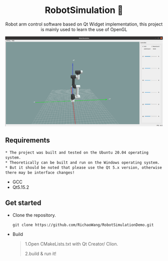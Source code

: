 <h1 align="center">
  RobotSimulation 🦾
</h1>

<p align="center">
  Robot arm control software based on Qt Widget implementation, this project is mainly used to learn the use of OpenGL
</p>

<div align=center>
  <img src="docs/shot.jpg">
</div>

## Requirements
```
* The project was built and tested on the Ubuntu 20.04 operating system.
* Theoretically can be built and run on the Windows operating system. 
* But it should be noted that please use the Qt 5.x version, otherwise there may be interface changes!
```
+ GCC
+ Qt5.15.2

## Get started

* Clone the repository.

  ```SHELL
  git clone https://github.com/RichaoWang/RobotSimulationDemo.git
  ```

* Build

  > 1.Open CMakeLists.txt with Qt Creator/ Clion.
  >
  >2.build & run it!

